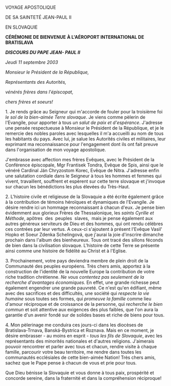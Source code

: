 VOYAGE APOSTOLIQUE

DE SA SAINTETÉ JEAN-PAUL II

EN SLOVAQUIE

**CÉRÉMONIE DE BIENVENUE** **À L'AÉROPORT INTERNATIONAL DE BRATISLAVA**

***DISCOURS DU PAPE JEAN- PAUL II***

*Jeudi 11 septembre 2003*

*Monsieur le Président de la République,*

*Représentants des Autorités,*

*vénérés frères dans l'épiscopat,*

*chers frères et soeurs!*

1. Je rends grâce au Seigneur qui m'accorde de fouler pour la troisième foi *le sol de la bien-aimée Terre slovaque*. Je viens comme pèlerin de l'Evangile, pour apporter à tous *un salut de paix et d'espérance*. J'adresse une pensée respectueuse à Monsieur le Président de la République, et je le remercie des nobles paroles avec lesquelles il m'a accueilli au nom de tous les habitants du pays. Avec lui, je salue les Autorités civiles et militaires, leur exprimant ma reconnaissance pour l'engagement dont ils ont fait preuve dans l'organisation de mon voyage apostolique.

J'embrasse avec affection mes frères Evêques, avec le Président de la Conférence épiscopale, Mgr Frantisek Tondra, Evêque de Spis, ainsi que le vénéré Cardinal Ján Chryzostom Korec, Evêque de Nitra. J'adresse enfin une salutation cordiale dans le Seigneur à tous les hommes et femmes qui vivent, travaillent, souffrent et espèrent sur cette terre slovaque et j'invoque sur chacun les bénédictions les plus élevées du Très-Haut.

2. L'histoire civile et religieuse de la Slovaquie a été écrite également grâce à la contribution de témoins héroïques et dynamiques de l'Evangile. Je désire rendre ici un hommage reconnaissant à chacun d'eux. Je pense bien évidemment aux glorieux Frères de Thessalonique, les *saints Cyrille et Méthode*, apôtres  des  peuples  slaves,  mais je pense également aux autres généreux serviteurs de Dieu et des hommes, qui ont rendu célèbres ces contrées par leur vertus. A ceux-ci s'ajoutent à présent l'Evêque Vasil' Hopko et Soeur Zdenka Schelingová, que j'aurai la joie d'inscrire dimanche prochain dans l'album des bienheureux. Tous ont tracé des sillons féconds de bien dans la civilisation slovaque. L'histoire de cette Terre se présente ainsi comme une histoire de fidélité au Christ et à l'Eglise.

3. Prochainement, votre pays deviendra membre de plein droit de la Communauté des peuples européens. Très chers amis, apportez à la construction de l'identité de la nouvelle Europe la contribution de votre riche tradition chrétienne. *Ne vous contentez pas seulement de la recherche d'avantages économiques.* En effet, une grande richesse peut également engendrer une grande pauvreté. Ce n'est qu'en édifiant, même avec des sacrifices et des difficultés, une société qui *respecte la vie humaine* sous toutes ses formes, qui *promeuve la famille* comme lieu d'amour réciproque et de croissance de la personne, qui *recherche le bien commun* et soit attentive aux exigences des plus faibles, que l'on aura la garantie d'un avenir fondé sur de solides bases et riche de biens pour tous.

4. Mon pèlerinage me conduira ces jours-ci dans les diocèses de Bratislava-Trnava, Banská-Bystrica et Roznava. Mais en ce moment, je désire embrasser - au moins en esprit - *tous les fils de Slovaquie*, avec les représentants des minorités nationales et d'autres religions. J'aimerais pouvoir rencontrer et parler avec tous et chacun, rendre visite à chaque famille, parcourir votre beau territoire, me rendre dans toutes les communautés ecclésiales de cette bien-aimée Nation! Très chers amis, sachez que le Pape pense à chacun de vous et prie pour tous.

Que Dieu bénisse la Slovaquie et vous donne à tous paix, prospérité et concorde sereine, dans la fraternité et dans la compréhension réciproque!